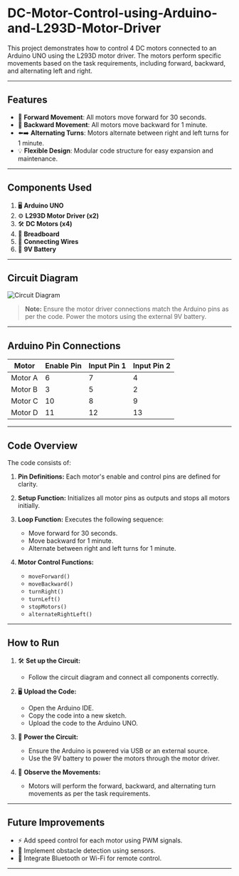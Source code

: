 # DC-Motor-Control-using-Arduino-and-L293D-Motor-Driver
This project demonstrates how to control 4 DC motors connected to an Arduino UNO using the L293D motor driver. The motors perform specific movements based on the task requirements, including forward, backward, and alternating left and right.

---

## **Features**
- 🚀 **Forward Movement**: All motors move forward for 30 seconds.
- 🔄 **Backward Movement**: All motors move backward for 1 minute.
- ⬅️➡️ **Alternating Turns**: Motors alternate between right and left turns for 1 minute.
- 💡 **Flexible Design**: Modular code structure for easy expansion and maintenance.

---

## **Components Used**
1. 🖥️ **Arduino UNO**
2. ⚙️ **L293D Motor Driver (x2)**
3. 🛠️ **DC Motors (x4)**
4. 🔌 **Breadboard**
5. 🔗 **Connecting Wires**
6. 🔋 **9V Battery**

---

## **Circuit Diagram**
![Circuit Diagram](circuit_diagram.png)

> **Note:** Ensure the motor driver connections match the Arduino pins as per the code. Power the motors using the external 9V battery.

---

## **Arduino Pin Connections**
| Motor       | Enable Pin | Input Pin 1 | Input Pin 2 |
|-------------|------------|-------------|-------------|
| Motor A     | 6          | 7           | 4           |
| Motor B     | 3          | 5           | 2           |
| Motor C     | 10         | 8           | 9           |
| Motor D     | 11         | 12          | 13          |

---

## **Code Overview**

The code consists of:

1. **Pin Definitions:**
   Each motor's enable and control pins are defined for clarity.

2. **Setup Function:**
   Initializes all motor pins as outputs and stops all motors initially.

3. **Loop Function:**
   Executes the following sequence:
   - Move forward for 30 seconds.
   - Move backward for 1 minute.
   - Alternate between right and left turns for 1 minute.

4. **Motor Control Functions:**
   - `moveForward()`
   - `moveBackward()`
   - `turnRight()`
   - `turnLeft()`
   - `stopMotors()`
   - `alternateRightLeft()`

---

## **How to Run**

1. 🛠️ **Set up the Circuit:**
   - Follow the circuit diagram and connect all components correctly.

2. 🖥️ **Upload the Code:**
   - Open the Arduino IDE.
   - Copy the code into a new sketch.
   - Upload the code to the Arduino UNO.

3. 🔋 **Power the Circuit:**
   - Ensure the Arduino is powered via USB or an external source.
   - Use the 9V battery to power the motors through the motor driver.

4. 🎥 **Observe the Movements:**
   - Motors will perform the forward, backward, and alternating turn movements as per the task requirements.

---

## **Future Improvements**
- ⚡ Add speed control for each motor using PWM signals.
- 🤖 Implement obstacle detection using sensors.
- 📡 Integrate Bluetooth or Wi-Fi for remote control.

---
